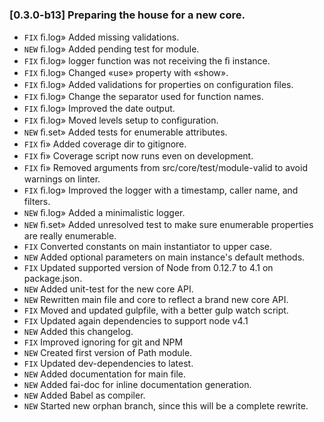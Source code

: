 ### [0.3.0-b13] Preparing the house for a new core.
- `FIX` ﬁ.log» Added missing validations.
- `NEW` ﬁ.log» Added pending test for module.
- `FIX` ﬁ.log» logger function was not receiving the ﬁ instance.
- `FIX` ﬁ.log» Changed «use» property with «show».
- `FIX` ﬁ.log» Added validations for properties on configuration files.
- `FIX` ﬁ.log» Change the separator used for function names.
- `FIX` ﬁ.log» Improved the date output.
- `FIX` ﬁ.log» Moved levels setup to configuration.
- `NEW` ﬁ.set» Added tests for enumerable attributes.
- `FIX` ﬁ» Added coverage dir to gitignore.
- `FIX` ﬁ» Coverage script now runs even on development.
- `FIX` ﬁ» Removed arguments from src/core/test/module-valid to avoid warnings on linter.
- `FIX` ﬁ.log» Improved the logger with a timestamp, caller name, and filters.
- `NEW` ﬁ.log» Added a minimalistic logger.
- `NEW` ﬁ.set» Added unresolved test to make sure enumerable properties are really enumerable.
- `FIX` Converted constants on main instantiator to upper case.
- `NEW` Added optional parameters on main instance's default methods.
- `FIX` Updated supported version of Node from 0.12.7 to 4.1 on package.json.
- `NEW` Added unit-test for the new core API.
- `NEW` Rewritten main file and core to reflect a brand new core API.
- `FIX` Moved and updated gulpfile, with a better gulp watch script.
- `FIX` Updated again dependencies to support node v4.1
- `NEW` Added this changelog.
- `FIX` Improved ignoring for git and NPM
- `NEW` Created first version of Path module.
- `FIX` Updated dev-dependencies to latest.
- `NEW` Added documentation for main file.
- `NEW` Added fai-doc for inline documentation generation.
- `NEW` Added Babel as compiler.
- `NEW` Started new orphan branch, since this will be a complete rewrite.
